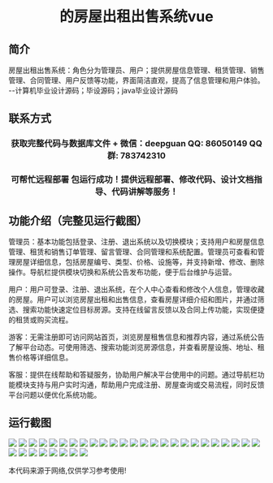 <p><h1 align="center">的房屋出租出售系统vue</h1></p>

## 简介
房屋出租出售系统：角色分为管理员、用户；提供房屋信息管理、租赁管理、销售管理、合同管理、用户反馈等功能，界面简洁直观，提高了信息管理和用户体验。    --计算机毕业设计源码；毕设源码；java毕业设计源码


## 联系方式
<p><h3 align="center">获取完整代码与数据库文件 + 微信：deepguan QQ: 86050149 QQ群: 783742310</h3></p>
<p><h3 align="center">可帮忙远程部署 包运行成功！提供远程部署、修改代码、设计文档指导、代码讲解等服务！</h3></p>

## 功能介绍（完整见运行截图）
管理员：基本功能包括登录、注册、退出系统以及切换模块；支持用户和房屋信息管理、租赁和销售订单管理、留言管理、合同管理和系统配置。管理员可查看和管理房屋详细信息，包括房屋编号、类型、价格、设施等，并支持新增、修改、删除操作。导航栏提供模块切换和系统公告发布功能，便于后台维护与运营。

用户：用户可登录、注册、退出系统，在个人中心查看和修改个人信息，管理收藏的房屋。用户可以浏览房屋出租和出售信息，查看房屋详细介绍和图片，并通过筛选、搜索功能快速定位目标房源。支持在线留言反馈以及合同上传功能，实现便捷的租赁或购买流程。

游客：无需注册即可访问网站首页，浏览房屋租售信息和推荐内容，通过系统公告了解平台动态。可使用筛选、搜索功能浏览房源信息，并查看房屋设施、地址、租售价格等详细信息。

客服：提供在线帮助和答疑服务，协助用户解决平台使用中的问题。通过导航栏功能模块支持与用户实时沟通，帮助用户完成注册、房屋查询或交易流程，同时反馈平台问题以便优化系统功能。


## 运行截图
![](img/001.jpg)
![](img/002.jpg)
![](img/003.jpg)
![](img/004.jpg)
![](img/005.jpg)
![](img/006.jpg)
![](img/007.jpg)
![](img/008.jpg)
![](img/009.jpg)
![](img/010.jpg)
![](img/011.jpg)
![](img/012.jpg)
![](img/013.jpg)
![](img/014.jpg)
![](img/015.jpg)
![](img/016.jpg)
![](img/017.jpg)
![](img/018.jpg)
![](img/019.jpg)
![](img/020.jpg)
![](img/021.jpg)
![](img/022.jpg)
![](img/023.jpg)
![](img/024.jpg)
![](img/025.jpg)
![](img/026.jpg)
![](img/027.jpg)
![](img/028.jpg)
![](img/029.jpg)
![](img/030.jpg)
![](img/031.jpg)
![](img/032.jpg)
![](img/033.jpg)

<p>本代码来源于网络,仅供学习参考使用!</p>
